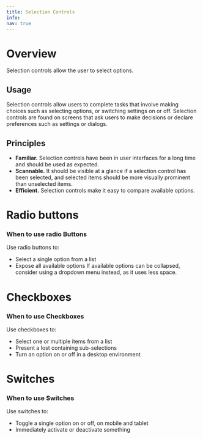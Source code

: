 ```yaml
---
title: Selection Controls
info:
nav: true
---
```

# Overview
Selection controls allow the user to select options.

## Usage
Selection controls allow users to complete tasks that involve making choices such as selecting options, or switching settings on or off. Selection controls are found on screens that ask users to make decisions or declare preferences such as settings or dialogs.

## Principles
- **Familiar.** Selection controls have been in user interfaces for a long time and should be used as expected.
- **Scannable.** It should be visible at a glance if a selection control has been selected, and selected items should be more visually prominent than unselected items.
- **Efficient.** Selection controls make it easy to compare available options.

# Radio buttons

### When to use radio Buttons  
Use radio buttons to:  
- Select a single option from a list
- Expose all available options
If available options can be collapsed, consider using a dropdown menu instead, as it uses less space.

# Checkboxes

### When to use Checkboxes
Use checkboxes to:  
- Select one or multiple items from a list
- Present a lost containing sub-selections
- Turn an option on or off in a desktop environment

# Switches

### When to use Switches
Use switches to:  
- Toggle a single option on or off, on mobile and tablet
- Immediately activate or deactivate something
